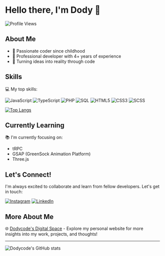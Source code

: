 # Hello there, I'm Dody 👋

![Profile Views](https://hitx.vercel.app/counter/?id=https://github.com/dodycode/dodycode&t=github%20views)

## About Me

- 🚀 Passionate coder since childhood
- 💼 Professional developer with 4+ years of experience
- 🌟 Turning ideas into reality through code

## Skills

💻 My top skills:

![JavaScript](https://img.shields.io/badge/-JavaScript-F7DF1E?style=flat-square&logo=javascript&logoColor=black)
![TypeScript](https://img.shields.io/badge/-TypeScript-3178C6?style=flat-square&logo=typescript&logoColor=white)
![PHP](https://img.shields.io/badge/-PHP-777BB4?style=flat-square&logo=php&logoColor=white)
![SQL](https://img.shields.io/badge/-SQL-4479A1?style=flat-square&logo=postgresql&logoColor=white)
![HTML5](https://img.shields.io/badge/-HTML5-E34F26?style=flat-square&logo=html5&logoColor=white)
![CSS3](https://img.shields.io/badge/-CSS3-1572B6?style=flat-square&logo=css3&logoColor=white)
![SCSS](https://img.shields.io/badge/-SCSS-CC6699?style=flat-square&logo=sass&logoColor=white)

[![Top Langs](https://github-readme-stats.vercel.app/api/top-langs/?username=dodycode&langs_count=8&hide=html,jupyter_notebook,blade&layout=compact)](https://github.com/dodycode)

## Currently Learning

📚 I'm currently focusing on:
- tRPC
- GSAP (GreenSock Animation Platform)
- Three.js

## Let's Connect!

I'm always excited to collaborate and learn from fellow developers. Let's get in touch:

[![Instagram](https://img.shields.io/badge/-Instagram-E4405F?style=flat-square&logo=instagram&logoColor=white)](https://instagram.com/__dodypras)
[![LinkedIn](https://img.shields.io/badge/-LinkedIn-0077B5?style=flat-square&logo=linkedin&logoColor=white)](https://www.linkedin.com/in/dodycode/)

## More About Me

🌐 [Dodycode's Digital Space](https://dodycode.com) - Explore my personal website for more insights into my work, projects, and thoughts!

---
![Dodycode's GitHub stats](https://github-readme-stats.vercel.app/api?username=dodycode\&rank_icon=github)
